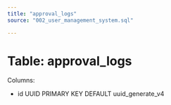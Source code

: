 ```yaml
---
title: "approval_logs"
source: "002_user_management_system.sql"

---
```


# Table: approval_logs

Columns:

- id UUID PRIMARY KEY DEFAULT uuid_generate_v4
